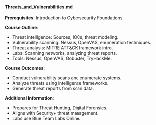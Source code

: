 #### Threats_and_Vulnerabilities.md
**Prerequisites**: Introduction to Cybersecurity Foundations  

**Course Outline**:  
- Threat intelligence: Sources, IOCs, threat modeling.  
- Vulnerability scanning: Nessus, OpenVAS, enumeration techniques.  
- Threat analysis: MITRE ATT&CK framework intro.  
- Labs: Scanning networks, analyzing threat reports.  
- Tools: Nessus, OpenVAS, Gobuster, TryHackMe.  

**Course Outcomes**:  
- Conduct vulnerability scans and enumerate systems.  
- Analyze threats using intelligence frameworks.  
- Generate threat reports from scan data.  

**Additional Information**:  
- Prepares for Threat Hunting, Digital Forensics.  
- Aligns with Security+ threat management.  
- Labs use Blue Team Labs Online.